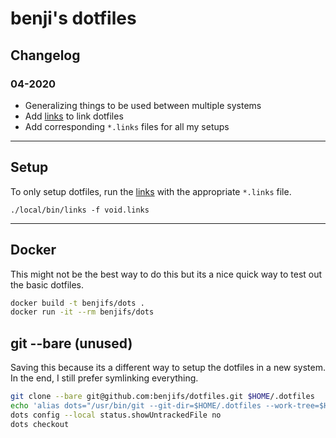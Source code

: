 # benji's dotfiles

## Changelog
### 04-2020
* Generalizing things to be used between multiple systems
* Add [links](local/bin/links) to link dotfiles
* Add corresponding `*.links` files for all my setups

---

## Setup
To only setup dotfiles, run the [links](local/bin/links) with the appropriate
`*.links` file.

```
./local/bin/links -f void.links
```

---

## Docker
This might not be the best way to do this but its a nice quick way to test out the basic dotfiles.
```bash
docker build -t benjifs/dots .
docker run -it --rm benjifs/dots
```

## git --bare (unused)
Saving this because its a different way to setup the dotfiles in a new system. In the end, I still prefer symlinking everything. 
```bash
git clone --bare git@github.com:benjifs/dotfiles.git $HOME/.dotfiles
echo 'alias dots="/usr/bin/git --git-dir=$HOME/.dotfiles --work-tree=$HOME"' >> $HOME/.zshrc
dots config --local status.showUntrackedFile no
dots checkout
```
